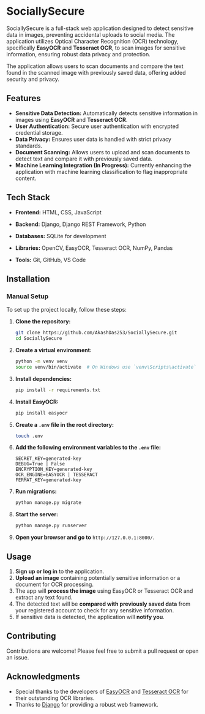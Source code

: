 # SociallySecure

SociallySecure is a full-stack web application designed to detect sensitive data in images, preventing accidental uploads to social media. The application utilizes Optical Character Recognition (OCR) technology, specifically **EasyOCR** and **Tesseract OCR**, to scan images for sensitive information, ensuring robust data privacy and protection.

The application allows users to scan documents and compare the text found in the scanned image with previously saved data, offering added security and privacy.

## Features

- **Sensitive Data Detection:** Automatically detects sensitive information in images using **EasyOCR** and **Tesseract OCR**.
- **User Authentication:** Secure user authentication with encrypted credential storage.
- **Data Privacy:** Ensures user data is handled with strict privacy standards.
- **Document Scanning:** Allows users to upload and scan documents to detect text and compare it with previously saved data.
- **Machine Learning Integration (In Progress):** Currently enhancing the application with machine learning classification to flag inappropriate content.

## Tech Stack

- **Frontend:** HTML, CSS, JavaScript

- **Backend:** Django, Django REST Framework, Python

- **Databases:** SQLite for development

- **Libraries:** OpenCV, EasyOCR, Tesseract OCR, NumPy, Pandas

- **Tools:** Git, GitHub, VS Code

## Installation

### Manual Setup

To set up the project locally, follow these steps:

1. **Clone the repository:**
   ```bash
   git clone https://github.com/AkashDas253/SociallySecure.git
   cd SociallySecure
   ```

2. **Create a virtual environment:**
   ```bash
   python -m venv venv
   source venv/bin/activate  # On Windows use `venv\Scripts\activate`
   ```

3. **Install dependencies:**
   ```bash
   pip install -r requirements.txt
   ```

4. **Install EasyOCR:**
   ```bash
   pip install easyocr
   ```

5. **Create a `.env` file in the root directory:**
   ```bash
   touch .env
   ```

6. **Add the following environment variables to the `.env` file:**
   ```
   SECRET_KEY=generated-key
   DEBUG=True | False
   ENCRYPTION_KEY=generated-key
   OCR_ENGINE=EASYOCR | TESSERACT
   FERMAT_KEY=generated-key
   ```

7. **Run migrations:**
   ```bash
   python manage.py migrate
   ```

8. **Start the server:**
   ```bash
   python manage.py runserver
   ```

9. **Open your browser and go to** `http://127.0.0.1:8000/`.

## Usage

1. **Sign up or log in** to the application.
2. **Upload an image** containing potentially sensitive information or a document for OCR processing.
3. The app will **process the image** using EasyOCR or Tesseract OCR and extract any text found.
4. The detected text will be **compared with previously saved data** from your registered account to check for any sensitive information.
5. If sensitive data is detected, the application will **notify you**.

## Contributing

Contributions are welcome! Please feel free to submit a pull request or open an issue.

## Acknowledgments

- Special thanks to the developers of [EasyOCR](https://github.com/JaidedAI/EasyOCR) and [Tesseract OCR](https://github.com/tesseract-ocr/tesseract) for their outstanding OCR libraries.
- Thanks to [Django](https://www.djangoproject.com/) for providing a robust web framework.
